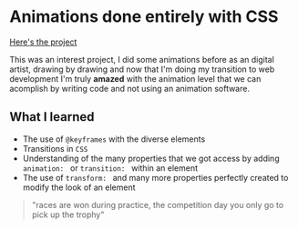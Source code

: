 # Animations done entirely with CSS

[Here's the project](https://joseriosdev.github.io/css-anim-practice/)

This was an interest project, I did some animations before as an digital artist, drawing by drawing and now that I'm doing my transition to web development I'm truly **amazed** with the animation level that we can acomplish by writing code and not using an animation software.

## What I learned

* The use of  `@keyframes` with the diverse elements
* Transitions in `CSS`
* Understanding of the many properties that we got access by adding `animation: ` or `transition: ` within an element
* The use of `transform: ` and many more properties perfectly created to modify the look of an element

> "races are won during practice, the competition day you only go to pick up the trophy"